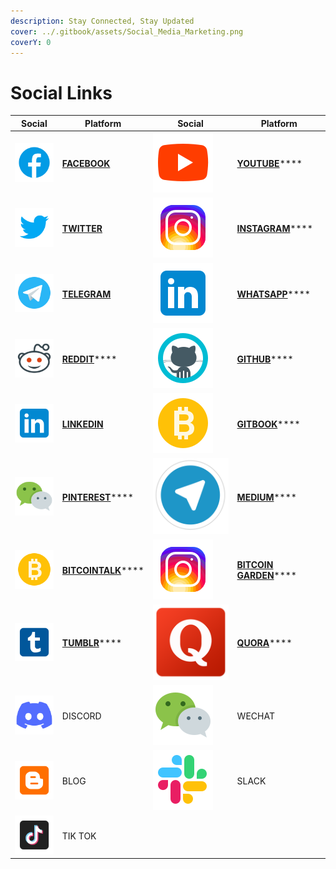 ```yaml
---
description: Stay Connected, Stay Updated
cover: ../.gitbook/assets/Social_Media_Marketing.png
coverY: 0
---
```


# Social Links

| Social                                       | Platform                                                                       | Social                                       | Platform                                                                         |
| -------------------------------------------- | ------------------------------------------------------------------------------ | -------------------------------------------- | -------------------------------------------------------------------------------- |
| ![](<../.gitbook/assets/image (22) (1).png>) | ****[**FACEBOOK**](https://www.facebook.com/pankuku/)****                      | ![](<../.gitbook/assets/image (8).png>)      | [**YOUTUBE**](https://www.youtube.com/channel/UCWgyzUllqx2XuAPXy\_t6xXw)****     |
| ![](<../.gitbook/assets/image (8) (1).png>)  | ****[**TWITTER**](https://twitter.com/pankukuofficial)****                     | ![](<../.gitbook/assets/image (13) (1).png>) | [**INSTAGRAM**](https://www.instagram.com/pankuku\_official/)****                |
| ![](<../.gitbook/assets/image (7) (1).png>)  | ****[**TELEGRAM**](https://t.me/pankuku)****                                   | ![](<../.gitbook/assets/image (10) (1).png>) | [**WHATSAPP**](https://chat.whatsapp.com/Gp4RN6X8NR38iyiSaqxLVi)****             |
| ![](<../.gitbook/assets/image (27).png>)     | [**REDDIT**](https://www.reddit.com/r/pankuku\_official/)****                  | ![](<../.gitbook/assets/image (7).png>)      | [**GITHUB**](https://github.com/Prosolsu)****                                    |
| ![](<../.gitbook/assets/image (2) (1).png>)  | ****[**LINKEDIN**](https://www.linkedin.com/company/pankuku)****               | ![](<../.gitbook/assets/image (11).png>)     | [**GITBOOK**](https://pankuku.gitbook.io)****                                    |
| ![](<../.gitbook/assets/image (18).png>)     | [**PINTEREST**](https://www.pinterest.com/pankuku\_official/)****              | ![](<../.gitbook/assets/image (17).png>)     | [**MEDIUM**](https://medium.com/@pankuku)****                                    |
| ![](<../.gitbook/assets/image (26).png>)     | [**BITCOINTALK**](https://bitcointalk.org/index.php?topic=5388274.new#new)**** | ![](<../.gitbook/assets/image (21).png>)     | [**BITCOIN GARDEN**](https://bitcoingarden.org/forum/index.php?topic=114876)**** |
| ![](<../.gitbook/assets/image (24).png>)     | [**TUMBLR**](https://pankukuofficial.tumblr.com)****                           | ![](<../.gitbook/assets/image (25).png>)     | [**QUORA**](https://www.quora.com/profile/Nigel-Hupsel-1)****                    |
| ![](<../.gitbook/assets/image (10).png>)     | DISCORD                                                                        | ![](<../.gitbook/assets/image (3).png>)      | WECHAT                                                                           |
| ![](<../.gitbook/assets/image (25) (1).png>) | BLOG                                                                           | ![](<../.gitbook/assets/image (13).png>)     | SLACK                                                                            |
| ![](<../.gitbook/assets/image (19).png>)     | TIK TOK                                                                        |                                              |                                                                                  |
